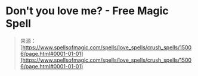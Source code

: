 <!--yml

category: 未分类

date: 2024-06-12 18:54:11

-->

# Don't you love me? - Free Magic Spell

> 来源：[https://www.spellsofmagic.com/spells/love_spells/crush_spells/15006/page.html#0001-01-01](https://www.spellsofmagic.com/spells/love_spells/crush_spells/15006/page.html#0001-01-01)
